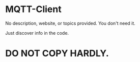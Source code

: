 # MQTT-Client
No description, website, or topics provided. You don't need it.

Just discover info in the code.

# DO NOT COPY HARDLY.
